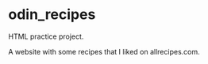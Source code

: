 # odin_recipes

HTML practice project.

A website with some recipes that I liked on allrecipes.com.

